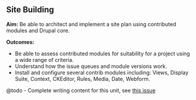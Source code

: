 Site Building
-------------

__Aim:__ Be able to architect and implement a site plan using contributed modules and Drupal core.

__Outcomes:__

* Be able to assess contributed modules for suitability for a project using a wide range of criteria.
* Understand how the issue queues and module versions work.
* Install and configure several contrib modules including: Views, Display Suite, Context, CKEditor, Rules, Media, Date, Webform.

@todo - Complete writing content for this unit, see [this issue](https://github.com/OpenDrupal/opendrupal/issues/18)
